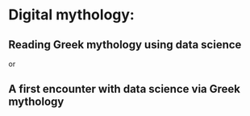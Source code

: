 # Digital mythology:

## Reading Greek mythology using data science

or 

## A first encounter with data science via Greek mythology
